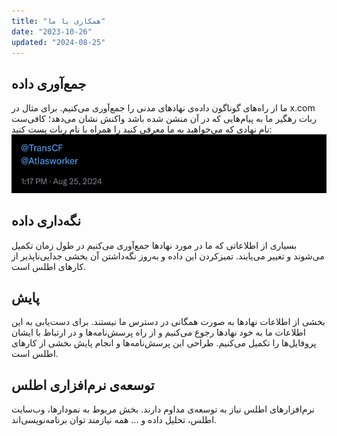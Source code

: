 ```yaml
---
title: "همکاری با ما"
date: "2023-10-26"
updated: "2024-08-25"
---
```

##
## جمع‌آوری داده
ما از راه‌های گوناگون داده‌ی نهادهای مدنی را جمع‌آوری می‌کنیم. برای مثال در x.com ربات رهگیر ما به پیام‌هایی که در آن منشن شده باشد واکنش نشان می‌دهد؛ کافی‌ست نام نهادی که می‌خواهید به ما معرفی کنید را همراه با نام ربات پست کنید:
![alt text](../../../static/atlas-worker.png)

## نگه‌داری داده
بسیاری از اطلاعاتی که ما در مورد نهادها جمع‌آوری می‌کنیم در طول زمان تکمیل می‌شوند و تغییر می‌یابند. تمیزکردن این داده و به‌روز نگه‌داشتن آن بخشی جدایی‌ناپذیر از کارهای اطلس است.

## پایش
بخشی از اطلاعات نهادها به صورت همگانی در دسترس ما نیستند. برای دست‌یابی به این اطلاعات ما به خود نهادها رجوع می‌کنیم و از راه پرسش‌نامه‌ها و در ارتباط با ایشان پروفایل‌ها را تکمیل می‌کنیم. طراحی این پرسش‌نامه‌ها و انجام پایش بخشی از کارهای اطلس است.

## توسعه‌ی نرم‌افزاری اطلس
نرم‌افزارهای اطلس نیاز به توسعه‌ی مداوم دارند. بخش مربوط به نمودارها، وب‌سایت اطلس، تحلیل داده‌ و ... همه نیازمند توان برنامه‌نویسی‌اند.

